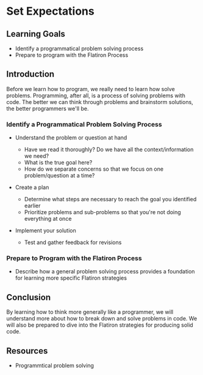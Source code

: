 # Set Expectations

## Learning Goals

- Identify a programmatical problem solving process
- Prepare to program with the Flatiron Process

## Introduction

Before we learn how to program, we really need to learn how solve problems. Programming, after all, is a process of solving problems with code. The better we can think through problems and brainstorm solutions, the better programmers we'll be.

### Identify a Programmatical Problem Solving Process

- Understand the problem or question at hand
  - Have we read it thoroughly? Do we have all the context/information we need?
  - What is the true goal here?
  - How do we separate concerns so that we focus on one problem/question at a time?

- Create a plan
  - Determine what steps are necessary to reach the goal you identified earlier
  - Prioritize problems and sub-problems so that you're not doing everything at once

- Implement your solution
  - Test and gather feedback for revisions

### Prepare to Program with the Flatiron Process

- Describe how a general problem solving process provides a foundation for learning more specific Flatiron strategies

## Conclusion

By learning how to think more generally like a programmer, we will understand more about how to break down and solve problems in code. We will also be prepared to dive into the Flatiron strategies for producing solid code. 

## Resources

- Programmtical problem solving

